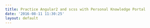```yaml
---
title: Practice Angular2 and scss with Personal Knowledge Portal
date: '2016-08-11 11:30:25'
layout: default
---
```

